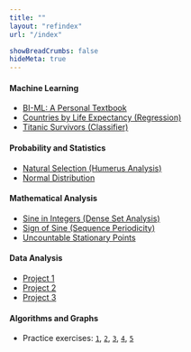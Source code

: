 ```yaml
---
title: ""
layout: "refindex"
url: "/index"

showBreadCrumbs: false
hideMeta: true
---
```


#### Machine Learning
* [BI-ML: A Personal Textbook](/host/ml/textbook/main.pdf)
* [Countries by Life Expectancy (Regression)](/host/ml/projects/life_expectancy.html)
* [Titanic Survivors (Classifier)](/host/ml/projects/titanic.html)

#### Probability and Statistics
* [Natural Selection (Humerus Analysis)](/host/pst/analysis.html)
* [Normal Distribution](/host/pst/norm.html)

#### Mathematical Analysis
* [Sine in Integers (Dense Set Analysis)](/host/ma/sin-everywhere-dense/main.pdf)
* [Sign of Sine (Sequence Periodicity)](/host/ma/sgn-sin-int-periodicity/main.pdf)
* [Uncountable Stationary Points](/host/ma/inf-saddles/main.pdf)

#### Data Analysis
* [Project 1](/host/viz/01/index.html)
* [Project 2](/host/viz/02/index.html)
* [Project 3](/host/viz/03/index.html)

#### Algorithms and Graphs
* Practice exercises:
[`1`](/host/ag/01.pdf),
[`2`](/host/ag/02.pdf),
[`3`](/host/ag/03.pdf),
[`4`](/host/ag/04.pdf),
[`5`](/host/ag/05.pdf)